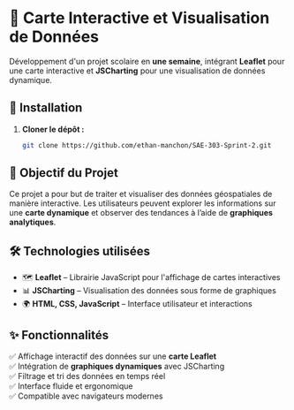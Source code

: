 # 📍 Carte Interactive et Visualisation de Données

Développement d'un projet scolaire en **une semaine**, intégrant **Leaflet** pour une carte interactive et **JSCharting** pour une visualisation de données dynamique.

## 🚀 Installation

1. **Cloner le dépôt :**

   ```sh
   git clone https://github.com/ethan-manchon/SAE-303-Sprint-2.git
   ```

## 🎯 Objectif du Projet

Ce projet a pour but de traiter et visualiser des données géospatiales de manière interactive. Les utilisateurs peuvent explorer les informations sur une **carte dynamique** et observer des tendances à l’aide de **graphiques analytiques**.

## 🛠 Technologies utilisées

- 🗺 **Leaflet** – Librairie JavaScript pour l'affichage de cartes interactives<br>
- 📊 **JSCharting** – Visualisation des données sous forme de graphiques<br>
- 🌍 **HTML, CSS, JavaScript** – Interface utilisateur et interactions<br>

## ✨ Fonctionnalités<br>

✅ Affichage interactif des données sur une **carte Leaflet**<br>
✅ Intégration de **graphiques dynamiques** avec JSCharting<br>
✅ Filtrage et tri des données en temps réel<br>
✅ Interface fluide et ergonomique<br>
✅ Compatible avec navigateurs modernes<br>
